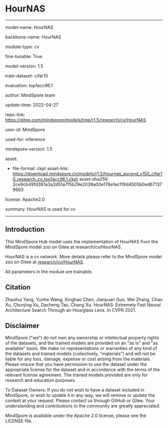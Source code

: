 # HourNAS

---

model-name: HourNAS

backbone-name: HourNAS

module-type: cv

fine-tunable: True

model-version: 1.5

train-dataset: cifar10

evaluation: top1acc96.1

author: MindSpore team

update-time: 2022-04-27

repo-link: <https://gitee.com/mindspore/models/tree/r1.5/research/cv/HourNAS>

user-id: MindSpore

used-for: inference

mindspore-version: 1.5

asset:

-
    file-format: ckpt
    asset-link: <https://download.mindspore.cn/models/r1.5/hournas_ascend_v150_cifar10_research_cv_top1acc96.1.ckpt>
    asset-sha256: 2ce9cb49fd381a3a2d51a7f5b29e2039a00e178e1ec119d4505b0ed671379663

license: Apache2.0

summary: HourNAS is used for cv

---

## Introduction

This MindSpore Hub model uses the implementation of HourNAS from the MindSpore model zoo on Gitee at research/cv/HourNAS.

HourNAS is a cv network. More details please refer to the MindSpore model zoo on Gitee at [research/cv/HourNAS](https://gitee.com/mindspore/models/blob/r1.5/research/cv/HourNAS/README.md).

All parameters in the module are trainable.

## Citation

Zhaohui Yang, Yunhe Wang, Xinghao Chen, Jianyuan Guo, Wei Zhang, Chao Xu, Chunjing Xu, Dacheng Tao, Chang Xu. HourNAS: Extremely Fast Neural Architecture Search Through an Hourglass Lens. In CVPR 2021.

## Disclaimer

MindSpore ("we") do not own any ownership or intellectual property rights of the datasets, and the trained models are provided on an "as is" and "as available" basis. We make no representations or warranties of any kind of the datasets and trained models (collectively, “materials”) and will not be liable for any loss, damage, expense or cost arising from the materials. Please ensure that you have permission to use the dataset under the appropriate license for the dataset and in accordance with the terms of the relevant license agreement. The trained models provided are only for research and education purposes.

To Dataset Owners: If you do not wish to have a dataset included in MindSpore, or wish to update it in any way, we will remove or update the content at your request. Please contact us through GitHub or Gitee. Your understanding and contributions to the community are greatly appreciated.

MindSpore is available under the Apache 2.0 license, please see the LICENSE file.
